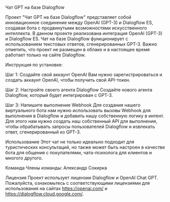 Чат GPT на базе Dialogflow

Проект "Чат GPT на базе Dialogflow" представляет собой инновационное соединение между OpenAI (GPT-3) и Dialogflow ES, создавая бота с продвинутыми возможностями искусственного интеллекта.
В данном проекте реализована интеграция OpenAI (GPT-3) и Dialogflow ES. Чат на базе Dialogflow функционирует с использованием текстовых ответов, сгенерированных GPT-3. Важно отметить, что проект не размещен в облаке и в настоящее время работает только на сайте Dialogflow.

Инструкция по установке:

Шаг 1: Создайте свой аккаунт OpenAI
Вам нужно зарегистрироваться и создать аккаунт OpenAI, чтобы получить свой API-токен.

Шаг 2: Настройте своего агента Dialogflow
Создайте нового агента Dialogflow, который будет интегрирован с GPT-3.

Шаг 3: Напишите выполнение Webhook
Для создания нашего виртуального бота нам нужно использовать вызовы Webhook для выполнения в Dialogflow и добавить нашу собственную логику в интент. Для этого нам нужно создать наш собственный API для выполнения, чтобы обрабатывать запросы пользователей Dialogflow и извлекать ответ, сгенерированный из GPT-3.

Использование
Этот чат не только идеально подходит для туристических консультаций, но также может быть настроен в качестве бота для общения с покупателями, чата-психолога для клиентов и многого другого.

Команда
Члены команды: Александр Сокирка

Лицензия
Проект использует лицензии Dialogflow и OpenAI Chat GPT. Пожалуйста, ознакомьтесь с соответствующими лицензиями для использования на сайтах https://openai.com/ и https://dialogflow.cloud.google.com/.

